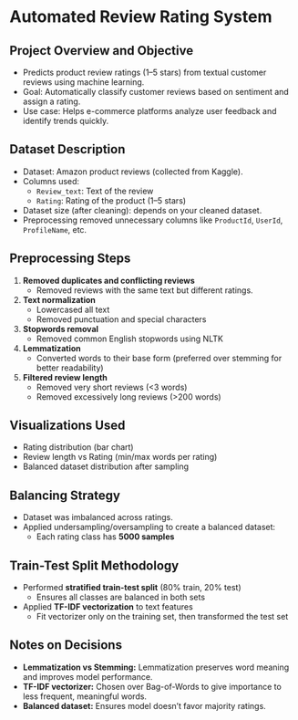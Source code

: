 # Automated Review Rating System

## Project Overview and Objective
- Predicts product review ratings (1–5 stars) from textual customer reviews using machine learning.
- Goal: Automatically classify customer reviews based on sentiment and assign a rating.
- Use case: Helps e-commerce platforms analyze user feedback and identify trends quickly.

## Dataset Description
- Dataset: Amazon product reviews (collected from Kaggle).
- Columns used:
  - `Review_text`: Text of the review
  - `Rating`: Rating of the product (1–5 stars)
- Dataset size (after cleaning): depends on your cleaned dataset.
- Preprocessing removed unnecessary columns like `ProductId`, `UserId`, `ProfileName`, etc.

## Preprocessing Steps
1. **Removed duplicates and conflicting reviews**  
   - Removed reviews with the same text but different ratings.
2. **Text normalization**  
   - Lowercased all text  
   - Removed punctuation and special characters
3. **Stopwords removal**  
   - Removed common English stopwords using NLTK
4. **Lemmatization**  
   - Converted words to their base form (preferred over stemming for better readability)
5. **Filtered review length**  
   - Removed very short reviews (<3 words)  
   - Removed excessively long reviews (>200 words)

## Visualizations Used
- Rating distribution (bar chart)  
- Review length vs Rating (min/max words per rating)  
- Balanced dataset distribution after sampling

## Balancing Strategy
- Dataset was imbalanced across ratings.  
- Applied undersampling/oversampling to create a balanced dataset:
  - Each rating class has **5000 samples**

## Train-Test Split Methodology
- Performed **stratified train-test split** (80% train, 20% test)  
  - Ensures all classes are balanced in both sets
- Applied **TF-IDF vectorization** to text features
  - Fit vectorizer only on the training set, then transformed the test set

## Notes on Decisions
- **Lemmatization vs Stemming:** Lemmatization preserves word meaning and improves model performance.
- **TF-IDF vectorizer:** Chosen over Bag-of-Words to give importance to less frequent, meaningful words.
- **Balanced dataset:** Ensures model doesn’t favor majority ratings.
